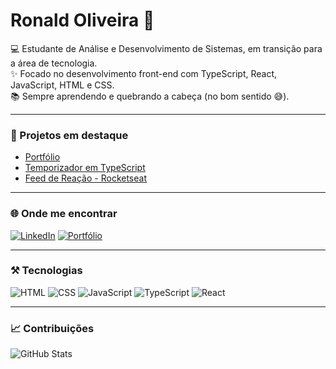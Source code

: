 # Ronald Oliveira 👋

💻 Estudante de Análise e Desenvolvimento de Sistemas, em transição para a área de tecnologia.  
✨ Focado no desenvolvimento front-end com TypeScript, React, JavaScript, HTML e CSS.  
📚 Sempre aprendendo e quebrando a cabeça (no bom sentido 😅).

---

### 🚀 Projetos em destaque
- [Portfólio](https://ronald1134.github.io/portifolio/)
- [Temporizador em TypeScript](https://github.com/ronald1134/temporizador)
- [Feed de Reação - Rocketseat](https://github.com/ronald1134/feed-de-reacao)

---

### 🌐 Onde me encontrar
[![LinkedIn](https://img.shields.io/badge/-LinkedIn-0077B5?style=flat&logo=linkedin&logoColor=white)](https://www.linkedin.com/in/ronald-oliveira77/)
[![Portfólio](https://img.shields.io/badge/-Portfólio-000?style=flat&logo=github&logoColor=white)](https://ronald1134.github.io/portifolio/)

---

### ⚒️ Tecnologias
![HTML](https://img.shields.io/badge/-HTML-E34F26?style=flat&logo=html5&logoColor=white)
![CSS](https://img.shields.io/badge/-CSS-1572B6?style=flat&logo=css3&logoColor=white)
![JavaScript](https://img.shields.io/badge/-JavaScript-F7DF1E?style=flat&logo=javascript&logoColor=black)
![TypeScript](https://img.shields.io/badge/-TypeScript-3178C6?style=flat&logo=typescript&logoColor=white)
![React](https://img.shields.io/badge/-React-20232A?style=flat&logo=react&logoColor=61DAFB)

---
### 📈 Contribuições
![GitHub Stats](https://github-readme-stats.vercel.app/api?username=ronald1134&show_icons=true&theme=radical)
